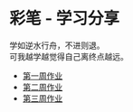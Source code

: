 # 彩笔 - 学习分享

学如逆水行舟，不进则退。  
可我越学越觉得自己离终点越远。  

+ [第一周作业](作业-01-架构方案设计文档.md)
+ [第二周作业](作业-02-脚手架架构设计和框架搭建.md)
+ [第三周作业](作业-03-脚手架核心流程开发.md)
